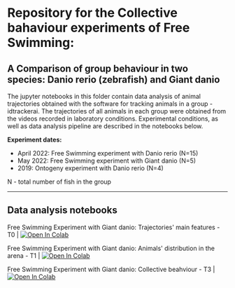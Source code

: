 # Repository for the Collective bahaviour experiments of Free Swimming:
## A Comparison of group behaviour in two species: Danio rerio (zebrafish) and Giant danio

The jupyter notebooks in this folder contain data analysis of animal trajectories obtained with the software for tracking animals in a group - idtrackerai.
The trajectories of all animals in each group were obtained from the videos recorded in laboratory conditions.
Experimental conditions, as well as data analysis pipeline are described in the notebooks below. 

<strong>Experiment dates:</strong>

* April 2022: Free Swimming experiment with Danio rerio (N=15)
* May 2022: Free Swimming experiment with Giant danio (N=5)
* 2019: Ontogeny experiment with Danio rerio (N=4)

N - total number of fish in the group
___

## Data analysis notebooks
Free Swimming Experiment with Giant danio: Trajectories' main features - T0 | [![Open In Colab](https://colab.research.google.com/assets/colab-badge.svg)](https://colab.research.google.com/drive/1zdjIDfYdE1TJ09DNxf62aHNHUrA4Yzzm?usp=sharing)

Free Swimming Experiment with Giant danio: Animals' distribution in the arena - T1 | [![Open In Colab](https://colab.research.google.com/assets/colab-badge.svg)](https://colab.research.google.com/drive/14AW-60MEVdANLrRfvo6iIv6KlR8nw9WY?usp=sharing)

Free Swimming Experiment with Giant danio: Collective beahviour - T3 | [![Open In Colab](https://colab.research.google.com/assets/colab-badge.svg)](https://drive.google.com/file/d/1uhMJizW5ORqbK3ebXWRGYlAIuk4mdIGM/view?usp=sharing)
